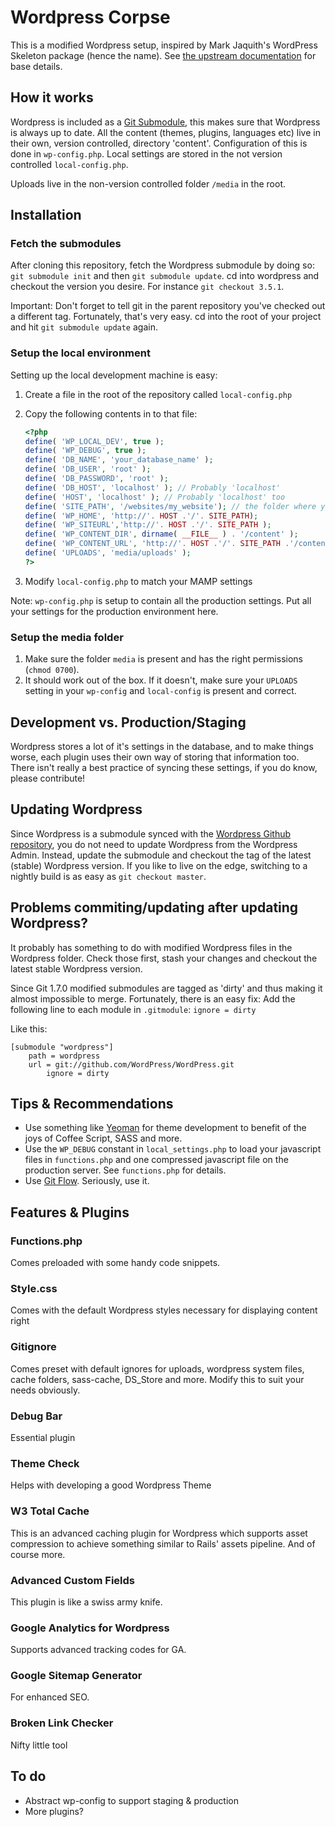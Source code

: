 Wordpress Corpse
==============================

This is a modified Wordpress setup, inspired by Mark Jaquith's WordPress Skeleton package (hence the name). See [the upstream documentation](https://github.com/markjaquith/WordPress-Skeleton) for base details.

## How it works
Wordpress is included as a [Git Submodule](http://chrisjean.com/2009/04/20/git-submodules-adding-using-removing-and-updating/), this makes sure that Wordpress is always up to date. All the content (themes, plugins, languages etc) live in their own, version controlled, directory 'content'. Configuration of this is done in ```wp-config.php```. Local settings are stored in the not version controlled `local-config.php`.

Uploads live in the non-version controlled folder ```/media``` in the root.

## Installation
### Fetch the submodules
After cloning this repository, fetch the Wordpress submodule by doing so:
```git submodule init``` and then ```git submodule update```.
cd into wordpress and checkout the version you desire. For instance ```git checkout 3.5.1```.

Important:
Don't forget to tell git in the parent repository you've checked out a different tag. Fortunately, that's very easy.
cd into the root of your project and hit ```git submodule update``` again.

### Setup the local environment
Setting up the local development machine is easy:

1. Create a file in the root of the repository called ```local-config.php```
2. Copy the following contents in to that file:

	```php
	<?php
	define( 'WP_LOCAL_DEV', true );
	define( 'WP_DEBUG', true );
	define( 'DB_NAME', 'your_database_name' );
	define( 'DB_USER', 'root' );
	define( 'DB_PASSWORD', 'root' );
	define( 'DB_HOST', 'localhost' ); // Probably 'localhost'
	define( 'HOST', 'localhost' ); // Probably 'localhost' too
	define( 'SITE_PATH', '/websites/my_website'); // the folder where your project livs aka the part of the url that comes after the hostname
	define( 'WP_HOME', 'http://'. HOST .'/'. SITE_PATH);
	define( 'WP_SITEURL','http://'. HOST .'/'. SITE_PATH );
	define( 'WP_CONTENT_DIR', dirname( __FILE__ ) . '/content' );
	define( 'WP_CONTENT_URL', 'http://'. HOST .'/'. SITE_PATH .'/content' );
	define( 'UPLOADS', 'media/uploads' );
	?>
	```
3. Modify ```local-config.php``` to match your MAMP settings

Note:
```wp-config.php``` is setup to contain all the production settings. Put all your settings for the production environment here.

### Setup the media folder
1. Make sure the folder ```media``` is present and has the right permissions (```chmod 0700```).
2. It should work out of the box. If it doesn't, make sure your ```UPLOADS``` setting in your ```wp-config``` and ```local-config``` is present and correct.

## Development vs. Production/Staging
Wordpress stores a lot of it's settings in the database, and to make things worse, each plugin uses their own way of storing that information too. There isn't really a best practice of syncing these settings, if you do know, please contribute!

## Updating Wordpress
Since Wordpress is a submodule synced with the [Wordpress Github repository](https://github.com/WordPress/WordPress), you do not need to update Wordpress from the Wordpress Admin. Instead, update the submodule and checkout the tag of the latest (stable) Wordpress version. If you like to live on the edge, switching to a nightly build is as easy as ```git checkout master```.

## Problems commiting/updating after updating Wordpress?
It probably has something to do with modified Wordpress files in the Wordpress folder. Check those first, stash your changes and checkout the latest stable Wordpress version.

Since Git 1.7.0 modified submodules are tagged as 'dirty' and thus making it almost impossible to merge. Fortunately, there is an easy fix:
Add the following line to each module in ```.gitmodule```:
```ignore = dirty```

Like this:
```
[submodule "wordpress"]
	path = wordpress
	url = git://github.com/WordPress/WordPress.git
		ignore = dirty
```

## Tips & Recommendations
* Use something like [Yeoman](http://www.yeoman.io) for theme development to benefit of the joys of Coffee Script, SASS and more.
* Use the ```WP_DEBUG``` constant in ```local_settings.php``` to load your javascript files in ```functions.php``` and one compressed javascript file on the production server. See ```functions.php``` for details.
* Use [Git Flow](https://github.com/nvie/gitflow). Seriously, use it.

## Features & Plugins

### Functions.php
Comes preloaded with some handy code snippets.

### Style.css
Comes with the default Wordpress styles necessary for displaying content right

### Gitignore
Comes preset with default ignores for uploads, wordpress system files, cache folders, sass-cache, DS_Store and more. Modify this to suit your needs obviously.

### Debug Bar
Essential plugin

### Theme Check
Helps with developing a good Wordpress Theme

### W3 Total Cache
This is an advanced caching plugin for Wordpress which supports asset compression to achieve something similar to Rails' assets pipeline. And of course more.

### Advanced Custom Fields
This plugin is like a swiss army knife.

### Google Analytics for Wordpress
Supports advanced tracking codes for GA.

### Google Sitemap Generator
For enhanced SEO.

### Broken Link Checker
Nifty little tool

## To do
* Abstract wp-config to support staging & production
* More plugins?
